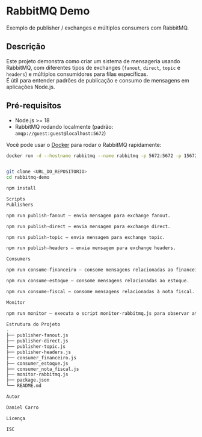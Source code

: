# RabbitMQ Demo

Exemplo de publisher / exchanges e múltiplos consumers com RabbitMQ.

## Descrição

Este projeto demonstra como criar um sistema de mensageria usando RabbitMQ, com diferentes tipos de exchanges (`fanout`, `direct`, `topic` e `headers`) e múltiplos consumidores para filas específicas.  
É útil para entender padrões de publicação e consumo de mensagens em aplicações Node.js.

## Pré-requisitos

- Node.js >= 18
- RabbitMQ rodando localmente (padrão: `amqp://guest:guest@localhost:5672`)

Você pode usar o [Docker](https://www.docker.com/) para rodar o RabbitMQ rapidamente:

```bash
docker run -d --hostname rabbitmq --name rabbitmq -p 5672:5672 -p 15672:15672 rabbitmq:3-management


git clone <URL_DO_REPOSITORIO>
cd rabbitmq-demo

npm install

Scripts
Publishers

npm run publish-fanout – envia mensagem para exchange fanout.

npm run publish-direct – envia mensagem para exchange direct.

npm run publish-topic – envia mensagem para exchange topic.

npm run publish-headers – envia mensagem para exchange headers.

Consumers

npm run consume-financeiro – consome mensagens relacionadas ao financeiro.

npm run consume-estoque – consome mensagens relacionadas ao estoque.

npm run consume-fiscal – consome mensagens relacionadas à nota fiscal.

Monitor

npm run monitor – executa o script monitor-rabbitmq.js para observar atividades no RabbitMQ.

Estrutura do Projeto
.
├── publisher-fanout.js
├── publisher-direct.js
├── publisher-topic.js
├── publisher-headers.js
├── consumer_financeiro.js
├── consumer_estoque.js
├── consumer_nota_fiscal.js
├── monitor-rabbitmq.js
├── package.json
└── README.md

Autor

Daniel Carro

Licença

ISC
